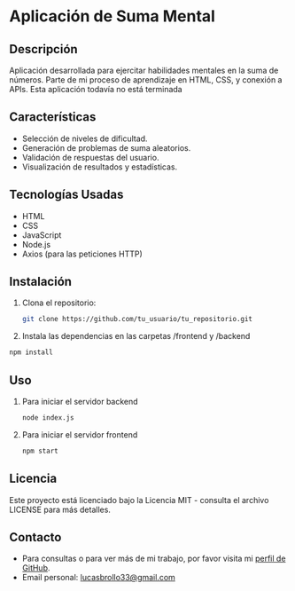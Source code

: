 # Aplicación de Suma Mental

## Descripción
Aplicación desarrollada para ejercitar habilidades mentales en la suma de números. Parte de mi proceso de aprendizaje en HTML, CSS, y conexión a APIs.
Esta aplicación todavía no está terminada

## Características
- Selección de niveles de dificultad.
- Generación de problemas de suma aleatorios.
- Validación de respuestas del usuario.
- Visualización de resultados y estadísticas.

## Tecnologías Usadas
- HTML
- CSS
- JavaScript
- Node.js
- Axios (para las peticiones HTTP)

## Instalación
1. Clona el repositorio:
   ```bash
   git clone https://github.com/tu_usuario/tu_repositorio.git
2. Instala las dependencias en las carpetas /frontend y /backend
  ```bash
  npm install
  ```
## Uso
1. Para iniciar el servidor backend
   ```bash
   node index.js
2. Para iniciar el servidor frontend
   ```bash
   npm start

## Licencia
Este proyecto está licenciado bajo la Licencia MIT - consulta el archivo LICENSE para más detalles.

## Contacto
* Para consultas o para ver más de mi trabajo, por favor visita mi [perfil de GitHub](https://github.com/lucasemanuel03).
* Email personal: lucasbrollo33@gmail.com
